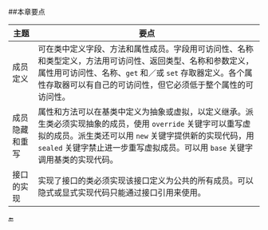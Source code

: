 ##本章要点

|主题|要点|
|-|-|
|成员定义|可在类中定义字段、方法和属性成员。字段用可访问性、名称和类型定义，方法用可访问性、返回类型、名称和参数定义，属性用可访问性、名称、`get` 和／或 `set` 存取器定义。各个属性存取器可以有自己的可访问性，但它必须低于整个属性的可访问性。 |
|成员隐藏和重写|属性和方法可以在基类中定义为抽象或虚拟，以定义继承。派生类必须实现抽象的成员，使用 `override` 关键字可以重写虚拟的成员。派生类还可以用 `new` 关键字提供新的实现代码，用 `sealed` 关键字禁止进一步重写虚拟成员。可以用 `base` 关键字调用基类的实现代码。|
|接口的实现|实现了接口的类必须实现该接口定义为公共的所有成员。可以隐式或显式实现代码只能通过接口引用来使用。|


🔚